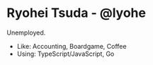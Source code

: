# Ryohei Tsuda - @lyohe

Unemployed.

* Like: Accounting, Boardgame, Coffee
* Using: TypeScript/JavaScript, Go
